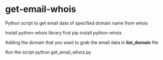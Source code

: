 # get-email-whois
Python script to get email data of specified domain name from whois 

Install python-whois library first
pip install python-whois

Adding the domain that you want to grab the email data in <b>list_domain</b> file

Run the script
python get_email_whois.py
